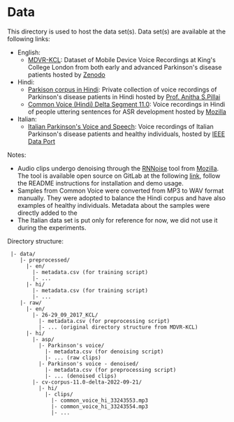 # Data

This directory is used to host the data set(s).
Data set(s) are available at the following links:

- English:
    - [MDVR-KCL](https://zenodo.org/record/2867216#.YpSK3i0QPT9): Dataset of Mobile Device Voice Recordings at King's College London from both early and advanced Parkinson's disease patients hosted by [Zenodo](https://zenodo.org)
- Hindi:
    - [Parkison corpus in Hindi](https://drive.google.com/drive/folders/1lBz_NhtP0o0uy3OMV6FAtTHkaA4Prmf-?usp=share_link): Private collection of voice recordings of Parkinson's disease patients in Hindi hosted by [Prof. Anitha S.Pillai](https://www.linkedin.com/in/anithaspillai/)
    - [Common Voice (Hindi) Delta Segment 11.0](https://commonvoice.mozilla.org/en/datasets): Voice recordings in Hindi of people uttering sentences for ASR development hosted by [Mozilla](https://www.mozilla.org/)
- Italian:
    - [Italian Parkinson's Voice and Speech](https://ieee-dataport.org/open-access/italian-parkinsons-voice-and-speech): Voice recordings of Italian Parkinson's disease patients and healthy individuals, hosted by [IEEE Data Port](https://ieee-dataport.org/)

Notes: 
- Audio clips undergo denoising through the [RNNoise](https://jmvalin.ca/demo/rnnoise/) tool from [Mozilla](https://www.mozilla.org/). The tool is available open source on GitLab at the following [link](https://gitlab.xiph.org/xiph/rnnoise/), follow the README instructions for installation and demo usage.
- Samples from Common Voice were converted from MP3 to WAV format manually. They were adopted to balance the Hindi corpus and have also examples of healthy individuals. Metadata about the samples were directly added to the 
- The Italian data set is put only for reference for now, we did not use it during the experiments.

Directory structure:
```
 |- data/
    |- preprocessed/
      |- en/
        |- metadata.csv (for training script)
        |- ...
      |- hi/
        |- metadata.csv (for training script)
        |- ...
    |- raw/
      |- en/
        |- 26-29_09_2017_KCL/
          |- metadata.csv (for preprocessing script)
          |- ... (original directory structure from MDVR-KCL)
      |- hi/
        |- asp/
          |- Parkinson's voice/
            |- metadata.csv (for denoising script)
            |- ... (raw clips)
          |- Parkinson's voice - denoised/
            |- metadata.csv (for preprocessing script)
            |- ... (denoised clips)
        |- cv-corpus-11.0-delta-2022-09-21/
          |- hi/
            |- clips/
              |- common_voice_hi_33243553.mp3
              |- common_voice_hi_33243554.mp3
              |- ...
```